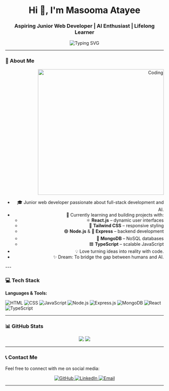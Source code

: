 <h1 align="center">Hi 👋, I'm Masooma Atayee</h1>
<h3 align="center">Aspiring Junior Web Developer | AI Enthusiast | Lifelong Learner</h3>

<p align="center">
  <img src="https://readme-typing-svg.demolab.com?font=Fira+Code&size=22&pause=1000&color=36BCF7&center=true&vCenter=true&width=440&lines=Welcome+to+my+GitHub+profile!" alt="Typing SVG" />
</p>


---

### 🧠 About Me
<div align="right">
  <img alt="Coding" width="400" src="https://media1.giphy.com/media/L1R1tvI9svkIWwpVYr/giphy.gif" />

- 🎓 Junior web developer passionate about full-stack development and AI.
- 🌱 Currently learning and building projects with:
  - ⚛️ **React.js** – dynamic user interfaces
  - 🎨 **Tailwind CSS** – responsive styling
  - 🟢 **Node.js** & 🧩 **Express** – backend development
  - 🍃 **MongoDB** – NoSQL databases
  - 🟦 **TypeScript** – scalable JavaScript
- 💡 Love turning ideas into reality with code.
- ✨ Dream: To bridge the gap between humans and AI.
</div>
---

### 💻 Tech Stack

**Languages & Tools:**

![HTML](https://img.shields.io/badge/HTML5-E34F26?logo=html5&logoColor=white)
![CSS](https://img.shields.io/badge/CSS3-1572B6?logo=css3&logoColor=white)
![JavaScript](https://img.shields.io/badge/JavaScript-F7DF1E?logo=javascript&logoColor=black)
![Node.js](https://img.shields.io/badge/Node.js-339933?logo=nodedotjs&logoColor=white)
![Express.js](https://img.shields.io/badge/Express.js-000000?logo=express&logoColor=white)
![MongoDB](https://img.shields.io/badge/MongoDB-47A248?logo=mongodb&logoColor=white)
![React](https://img.shields.io/badge/React-20232A?logo=react&logoColor=61DAFB)
![TypeScript](https://img.shields.io/badge/TypeScript-3178C6?logo=typescript&logoColor=white)

---

### 📊 GitHub Stats

<p align="center">
  <img src="https://github-readme-stats.vercel.app/api?username=Masomatta&show_icons=true&theme=tokyonight" />
  <img src="https://github-readme-stats.vercel.app/api/top-langs/?username=Masomatta&layout=compact&theme=tokyonight" />
</p>

---

### 📞 Contact Me

Feel free to connect with me on social media:

<p align="center">
  <a href="https://github.com/Masomatta" target="_blank">
    <img src="https://img.shields.io/badge/GitHub-181717?logo=github&logoColor=white" alt="GitHub" />
  </a>
  <a href="https://www.linkedin.com/in/masooma-atayee-350611302" target="_blank">
    <img src="https://img.shields.io/badge/LinkedIn-0077B5?logo=linkedin&logoColor=white" alt="LinkedIn" />
  </a>
  <a href="mailto:masooma.atayee222@example.com" target="_blank">
    <img src="https://img.shields.io/badge/Email-D14836?logo=gmail&logoColor=white" alt="Email" />
  </a>
</p>

---

